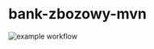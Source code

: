 # bank-zbozowy-mvn
![example workflow](https://github.com/Helga151/bank-zbozowy-mvn/actions/workflows/README.md/badge.svg)
